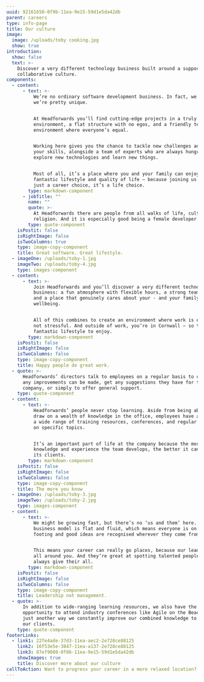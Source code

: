 ```yaml
---
uuid: 92161650-0f9b-11ea-9e15-59d1e5da42db
parent: careers
type: info-page
title: Our culture
image:
  image: /uploads/toby cooking.jpg
  show: true
introduction:
  show: false
  text: >-
    Discover a very different technology business built around a supportive,
    collaborative culture.
components:
  - content:
      - text: >-
          We’re no ordinary software development business. In fact, we think
          we’re pretty unique.


          At Headforwards you’ll find cutting-edge projects in a truly agile
          environment, a flat structure with no egos, and a friendly team
          environment where everyone’s equal.


          Working here gives you the chance to tackle new challenges and build
          your skills, alongside a team of experts who are always hungry to
          explore new technologies and learn new things. 


          Most of all, it’s a place where you and your family can enjoy a
          fantastic lifestyle and quality of life – because joining us isn’t
          just a career choice, it’s a life choice.
        type: markdown-component
      - jobTitle: ""
        name: ""
        quote: >-
          At Headforwards there are people from all walks of life, culture and
          religion. And it is especially good being a female developer.
        type: quote-component
    isPostit: false
    isRightImage: false
    isTwoColumns: true
    type: image-copy-component
    title: Great software. Great lifestyle.
  - imageOne: /uploads/toby-1.jpg
    imageTwo: /uploads/toby-4.jpg
    type: images-component
  - content:
      - text: >-
          Join Headforwards and you’ll discover a very different technology
          business: a fun atmosphere with flexible hours, a strong team spirit,
          and a place that genuinely cares about your - and your family’s -
          wellbeing. 


          All of this combines to create an environment where work is enjoyable,
          not stressful. And outside of work, you’re in Cornwall – so there’s a
          fantastic lifestyle to enjoy.
        type: markdown-component
    isPostit: false
    isRightImage: false
    isTwoColumns: false
    type: image-copy-component
    title: Happy people do great work.
  - quote: >-
      Headforwards’ directors talk to employees on a regular basis to check if
      any improvements can be made, get any suggestions they have for the
      company, or simply to offer general support.
    type: quote-component
  - content:
      - text: >-
          Headforwards’ people never stop learning. Aside from being able to
          draw on a wealth of knowledge in the office, employees have access to
          a wide range of training resources, conferences, and regular sessions
          on specific topics. 


          It’s an important part of life at the company because the more
          knowledge and experience the team develops, the better it can serve
          its clients.
        type: markdown-component
    isPostit: false
    isRightImage: false
    isTwoColumns: false
    type: image-copy-component
    title: The more you know
  - imageOne: /uploads/toby-3.jpg
    imageTwo: /uploads/toby-2.jpg
    type: images-component
  - content:
      - text: >-
          We might be growing fast, but there’s no ‘us and them’ here. Our
          business model is flat and fluid, which means everyone is on an equal
          footing and good ideas are recognised wherever they come from.


          This means your career can really go places, because our leaders are
          all around you. And they’re great at spotting talented people who
          always give their all.
        type: markdown-component
    isPostit: false
    isRightImage: false
    isTwoColumns: false
    type: image-copy-component
    title: Leadership not management.
  - quote: >-
      In addition to wide-ranging learning resources, we also have the
      opportunity to attend industry conferences like Agile on the Beach. It’s
      just another way we constantly improve our combined knowledge to benefit
      our clients.
    type: quote-component
footerLinks:
  - link1: 22fe4ade-37d3-11ea-aec2-2e728ce88125
    link2: 16f53e5e-3847-11ea-a137-2e728ce88125
    link3: 87ef9080-0f86-11ea-9e15-59d1e5da42db
    showImages: true
    title: Discover more about our culture
callToAction: Want to progress your career in a more relaxed location?
---
```

